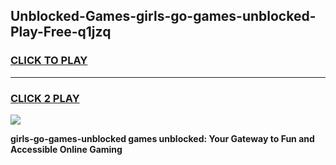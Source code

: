 
## Unblocked-Games-girls-go-games-unblocked-Play-Free-q1jzq
<h3>
<a href="https://premium76.site?title=girls-go-games-unblocked&ref=10A">CLICK TO PLAY</a></h3>
<hr>

<h3>
<a href="https://premium76.site?title=girls-go-games-unblocked&ref=10A">CLICK 2 PLAY</a>
  
</h3>

<a href="https://premium76.site?title=girls-go-games-unblocked&ref=10A"><img src="https://clearcache.store/games.png"></a>


**girls-go-games-unblocked games unblocked: Your Gateway to Fun and Accessible Online Gaming**
